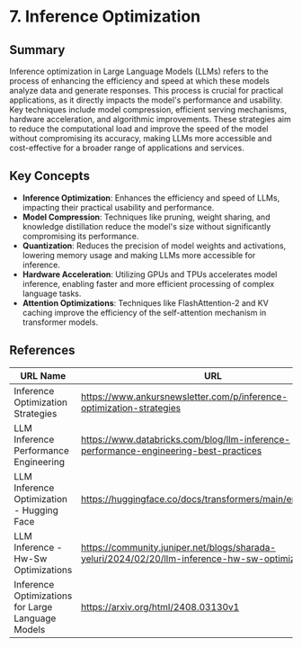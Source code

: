 # 7. Inference Optimization

## Summary
Inference optimization in Large Language Models (LLMs) refers to the process of enhancing the efficiency and speed at which these models analyze data and generate responses. This process is crucial for practical applications, as it directly impacts the model's performance and usability. Key techniques include model compression, efficient serving mechanisms, hardware acceleration, and algorithmic improvements. These strategies aim to reduce the computational load and improve the speed of the model without compromising its accuracy, making LLMs more accessible and cost-effective for a broader range of applications and services.

## Key Concepts
- **Inference Optimization**: Enhances the efficiency and speed of LLMs, impacting their practical usability and performance.
- **Model Compression**: Techniques like pruning, weight sharing, and knowledge distillation reduce the model's size without significantly compromising its performance.
- **Quantization**: Reduces the precision of model weights and activations, lowering memory usage and making LLMs more accessible for inference.
- **Hardware Acceleration**: Utilizing GPUs and TPUs accelerates model inference, enabling faster and more efficient processing of complex language tasks.
- **Attention Optimizations**: Techniques like FlashAttention-2 and KV caching improve the efficiency of the self-attention mechanism in transformer models.

## References
| URL Name | URL |
| --- | --- |
| Inference Optimization Strategies | https://www.ankursnewsletter.com/p/inference-optimization-strategies |
| LLM Inference Performance Engineering | https://www.databricks.com/blog/llm-inference-performance-engineering-best-practices |
| LLM Inference Optimization - Hugging Face | https://huggingface.co/docs/transformers/main/en/llm_optims |
| LLM Inference - Hw-Sw Optimizations | https://community.juniper.net/blogs/sharada-yeluri/2024/02/20/llm-inference-hw-sw-optimizations |
| Inference Optimizations for Large Language Models | https://arxiv.org/html/2408.03130v1 |